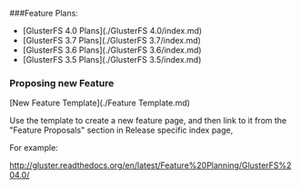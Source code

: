 ###Feature Plans:

-  [GlusterFS 4.0 Plans](./GlusterFS 4.0/index.md)
-  [GlusterFS 3.7 Plans](./GlusterFS 3.7/index.md)
-  [GlusterFS 3.6 Plans](./GlusterFS 3.6/index.md)
-  [GlusterFS 3.5 Plans](./GlusterFS 3.5/index.md)

### Proposing new Feature

[New Feature Template](./Feature Template.md)

Use the template to create a new feature page, and then link to it from the "Feature Proposals" section in Release specific index page,

For example:

http://gluster.readthedocs.org/en/latest/Feature%20Planning/GlusterFS%204.0/